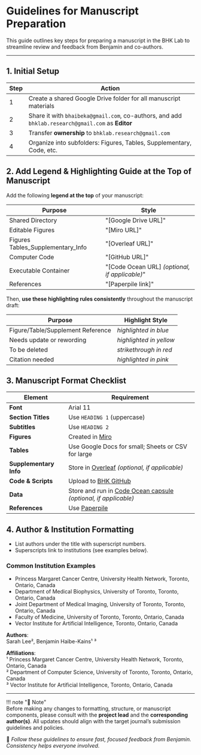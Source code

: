 # Guidelines for Manuscript Preparation

This guide outlines key steps for preparing a manuscript in the BHK Lab to streamline review and feedback from Benjamin and co-authors.

---

## 1. Initial Setup

| Step | Action |
|------|--------|
| 1 | Create a shared Google Drive folder for all manuscript materials |
| 2 | Share it with `bhaibeka@gmail.com`, co-authors, and add `bhklab.research@gmail.com` as **Editor** |
| 3 | Transfer **ownership** to `bhklab.research@gmail.com` |
| 4 | Organize into subfolders: Figures, Tables, Supplementary, Code, etc. |

## 2. Add Legend & Highlighting Guide at the Top of Manuscript

Add the following **legend at the top** of your manuscript:

| Purpose | Style |
|--------|-------|
| Shared Directory | "[Google Drive URL]" |
| Editable Figures | "[Miro URL]" |
| Figures Tables_Supplementary_Info | "[Overleaf URL]" |
| Computer Code | "[GitHub URL]" |
| Executable Container | "[Code Ocean URL] *(optional, if applicable)*" |
| References | "[Paperpile link]" |

Then, **use these highlighting rules consistently** throughout the manuscript draft:

| Purpose | Highlight Style |
|--------|------------------|
| Figure/Table/Supplement Reference | *highlighted in blue* |
| Needs update or rewording | *highlighted in yellow* |
| To be deleted | *strikethrough in red* |
| Citation needed | *highlighted in pink* |

## 3. Manuscript Format Checklist

| Element | Requirement |
|--------|-------------|
| **Font** | Arial 11 |
| **Section Titles** | Use `HEADING 1` (uppercase) |
| **Subtitles** | Use `HEADING 2` |
| **Figures** | Created in [Miro](https://miro.com/app/dashboard/) |
| **Tables** | Use Google Docs for small; Sheets or CSV for large |
| **Supplementary Info** | Store in [Overleaf](https://www.overleaf.com/) *(optional, if applicable)*|
| **Code & Scripts** | Upload to [BHK GitHub](https://github.com/bhklab) |
| **Data** | Store and run in [Code Ocean capsule](https://codeocean.com/) *(optional, if applicable)*|
| **References** | Use  [Paperpile](https://paperpile.com/) |

## 4. Author & Institution Formatting

- List authors under the title with superscript numbers.
- Superscripts link to institutions (see examples below).

### Common Institution Examples

- Princess Margaret Cancer Centre, University Health Network, Toronto, Ontario, Canada
- Department of Medical Biophysics, University of Toronto, Toronto, Ontario, Canada
- Joint Department of Medical Imaging, University of Toronto, Toronto, Ontario, Canada
- Faculty of Medicine, University of Toronto, Toronto, Ontario, Canada
- Vector Institute for Artificial Intelligence, Toronto, Ontario, Canada

**Authors**:  
Sarah Lee², Benjamin Haibe-Kains¹ ³

**Affiliations**:  
¹ Princess Margaret Cancer Centre, University Health Network, Toronto, Ontario, Canada  
² Department of Computer Science, University of Toronto, Toronto, Ontario, Canada  
³ Vector Institute for Artificial Intelligence, Toronto, Ontario, Canada

---

!!! note "📝 Note"  
      Before making any changes to formatting, structure, or manuscript components, please consult with the **project lead** and the **corresponding author(s)**. All updates should align with the target journal’s submission guidelines and policies.


📌 *Follow these guidelines to ensure fast, focused feedback from Benjamin. Consistency helps everyone involved.*


